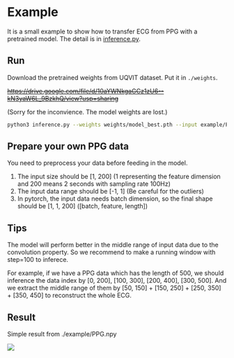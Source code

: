 # Example
It is a small example to show how to transfer ECG from PPG with a pretrained model.
The detail is in [inference.py](../../inference.py).

## Run
Download the pretrained weights from UQVIT dataset.
Put it in `./weights`.

~~https://drive.google.com/file/d/10aYWNkgaGCz1zU6--kN3yaW6L_9BzkhQ/view?usp=sharing~~

(Sorry for the inconvience. The model weights are lost.)

```bash
python3 inference.py --weights weights/model_best.pth --input example/PPG.npy
```

## Prepare your own PPG data
You need to preprocess your data before feeding in the model.
1. The input size should be [1, 200] (1 representing the feature dimension and 200 means 2 seconds with sampling rate 100Hz)
2. The input data range should be [-1, 1] (Be careful for the outliers)
3. In pytorch, the input data needs batch dimension, so the final shape should be [1, 1, 200] ([batch, feature, length])

## Tips
The model will perform better in the middle range of input data due to the convolution property. So we recommend to make a running window with step=100 to inferece.

For example, if we have a PPG data which has the length of 500, we should inference the data index by [0, 200], [100, 300], [200, 400], [300, 500]. And we extract the middle range of them by [50, 150] + [150, 250] + [250, 350] + [350, 450] to reconstruct the whole ECG.

## Result
Simple result from ./example/PPG.npy

![](example.png)
